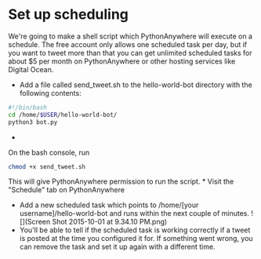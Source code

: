 # Set up scheduling
We're going to make a shell script which PythonAnywhere will execute on a schedule. The free account only allows one scheduled task per day, but if you want to tweet more than that you can get unlimited scheduled tasks for about $5 per month on PythonAnywhere or other hosting services like Digital Ocean.

* Add a file called send_tweet.sh to the hello-world-bot directory with the following contents:
```sh
#!/bin/bash
cd /home/$USER/hello-world-bot/
python3 bot.py
```
* 
On the bash console, run 
```sh
chmod +x send_tweet.sh
```
This will give PythonAnywhere permission to run the script.
* 
Visit the "Schedule" tab on PythonAnywhere
* Add a new scheduled task which points to /home/[your username]/hello-world-bot and runs within the next couple of minutes. ![](Screen Shot 2015-10-01 at 9.34.10 PM.png)
* You'll be able to tell if the scheduled task is working correctly if a tweet is posted at the time you configured it for. If something went wrong, you can remove the task and set it up again with a different time.
